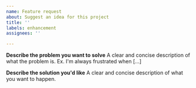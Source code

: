 ```yaml
---
name: Feature request
about: Suggest an idea for this project
title: ''
labels: enhancement
assignees: ''

---
```


**Describe the problem you want to solve**
A clear and concise description of what the problem is. Ex. I'm always frustrated when [...]

**Describe the solution you'd like**
A clear and concise description of what you want to happen.
